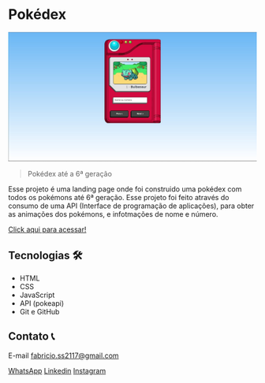 # Pokédex

![Previw](imagens/pok%C3%A9dex.jpg)

>Pokédex até a 6ª geração

Esse projeto é uma landing page onde foi construido uma pokédex com todos os pokémons até 6ª geração. Esse projeto foi feito através do consumo de uma API (Interface de programação de aplicações), para obter as animações dos pokémons, e infotmações de nome e número.

[Click aqui para acessar!](https://pokedex-6kwr2bzxo-fabricio-antonio.vercel.app/)

## Tecnologias 🛠️
- HTML
- CSS
- JavaScript
- API (pokeapi)
- Git e GitHub

## Contato 📞

E-mail fabricio.ss2117@gmail.com

[WhatsApp](https://api.whatsapp.com/send?phone=5581983587510&text=Oi%2C%20Fabr%C3%ADcio.%20Eu%20vi%20seu%20portif%C3%B3lio%20e%20gostei%20muito%20do%20seu%20trabalho%2C%20gostaria%20de%20conversar%20contigo.)
[Linkedin](https://www.linkedin.com/in/fabricio-ss/)
[Instagram](https://www.instagram.com/fabricio_ss.dev/)
